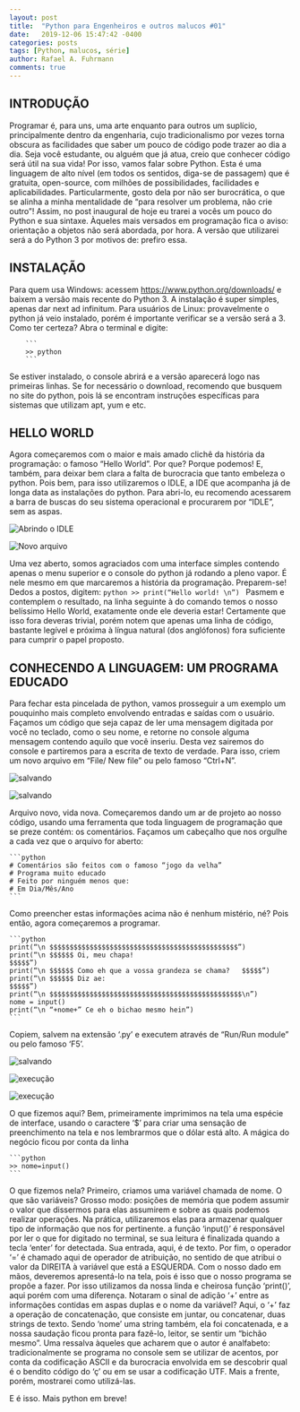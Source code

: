 ```yaml
---
layout: post
title:  "Python para Engenheiros e outros malucos #01"
date:   2019-12-06 15:47:42 -0400
categories: posts
tags: [Python, malucos, série]
author: Rafael A. Fuhrmann
comments: true
---
```


## INTRODUÇÃO

Programar é, para uns, uma arte enquanto para outros um suplício, principalmente dentro da engenharia, cujo tradicionalismo por vezes torna obscura as facilidades que saber um pouco de código pode trazer ao dia a dia. Seja você estudante, ou alguém que já atua, creio que conhecer código será útil na sua vida!
Por isso, vamos falar sobre Python. Esta é uma linguagem de alto nível (em todos os sentidos, diga-se de passagem) que é gratuita, open-source, com milhões de possibilidades, facilidades e aplicabilidades. Particularmente, gosto dela por não ser burocrática, o que se alinha a minha mentalidade de “para resolver um problema, não crie outro”!
Assim, no post inaugural de hoje eu trarei a vocês um pouco do Python e sua sintaxe. Àqueles mais versados em programação fica o aviso: orientação a objetos não será abordada, por hora. A versão que utilizarei será a do Python 3 por motivos de: prefiro essa.

## INSTALAÇÃO

Para quem usa Windows: acessem https://www.python.org/downloads/ e baixem a versão mais recente do Python 3. A instalação é super simples, apenas dar next ad infinitum.
Para usuários de Linux: provavelmente o python já veio instalado, porém é importante verificar se a versão será a 3. Como ter certeza? Abra o terminal e digite:

		```
		>> python
		```
Se estiver instalado, o console abrirá e a versão aparecerá logo nas primeiras linhas. Se for necessário o download, recomendo que busquem no site do python, pois lá se encontram instruções específicas para sistemas que utilizam apt, yum e etc.

## HELLO WORLD
    
Agora começaremos com o maior e mais amado clichê da história da programação: o famoso “Hello World”. Por que? Porque podemos! E, também, para deixar bem clara a falta de burocracia que tanto embeleza o python. Pois bem, para isso utilizaremos o IDLE, a IDE que acompanha já de longa data as instalações do python.
Para abri-lo, eu recomendo acessarem a barra de buscas do seu sistema operacional e procurarem por “IDLE”, sem as aspas.

![Abrindo o IDLE](/assets/serie-python-01/abrindo_idle.png)
	
![Novo arquivo](/assets/serie-python-01/idle_aberto.png)

Uma vez aberto, somos agraciados com uma interface simples contendo apenas o menu superior e o console do python já rodando a pleno vapor. É nele mesmo em que marcaremos a história da programação. Preparem-se! Dedos a postos, digitem:
		```python
		>> print(“Hello world! \n”)
		```
Pasmem e contemplem o resultado, na linha seguinte à do comando temos o nosso belíssimo Hello World, exatamente onde ele deveria estar! Certamente que isso fora deveras trivial, porém notem que apenas uma linha de código, bastante legível e próxima à língua natural (dos anglófonos) fora suficiente para cumprir o papel proposto.

## CONHECENDO A LINGUAGEM: UM PROGRAMA EDUCADO

Para fechar esta pincelada de python, vamos prosseguir a um exemplo um pouquinho mais completo envolvendo entradas e saídas com o usuário. Façamos um código que seja capaz de ler uma mensagem digitada por você no teclado, como o seu nome, e retorne no console alguma mensagem contendo aquilo que você inseriu.
Desta vez sairemos do console e partiremos para a escrita de texto de verdade. Para isso, criem um novo arquivo em “File/ New file” ou pelo famoso “Ctrl+N”.

![salvando](/assets/serie-python-01/idle_menu_new.png)
	
![salvando](/assets/serie-python-01/idle_new_file_open.png)

Arquivo novo, vida nova. Começaremos dando um ar de projeto ao nosso código, usando uma ferramenta que toda linguagem de programação que se preze contém: os comentários. Façamos um cabeçalho que nos orgulhe a cada vez que o arquivo for aberto:

	```python
	# Comentários são feitos com o famoso “jogo da velha”
	# Programa muito educado
	# Feito por ninguém menos que:
	# Em Dia/Mês/Ano
	```
Como preencher estas informações acima não é nenhum mistério, né? Pois então, agora começaremos a programar.
	
	```python
	print(“\n $$$$$$$$$$$$$$$$$$$$$$$$$$$$$$$$$$$$$$$$$$$$$$$”)
	print(“\n $$$$$$ Oi, meu chapa!                                              $$$$$”)
	print(“\n $$$$$$ Como eh que a vossa grandeza se chama?   $$$$$”)
	print(“\n $$$$$$ Diz ae:                                                             $$$$$”)
	print(“\n $$$$$$$$$$$$$$$$$$$$$$$$$$$$$$$$$$$$$$$$$$$$$$$$\n”)
	nome = input()
	print(“\n “+nome+” Ce eh o bichao mesmo hein”)
	```
	
Copiem, salvem na extensão ‘.py’ e executem através de “Run/Run module” ou pelo famoso ‘F5’. 
	
![salvando](/assets/serie-python-01/idle_salvando_arquivo.png)
	
![execução](/assets/serie-python-01/idle_run.png)
	
![execução](/assets/serie-python-01/idle_run.png)

O que fizemos aqui? Bem, primeiramente imprimimos na tela uma espécie de interface, usando o caractere ‘$’ para criar uma sensação de preenchimento na tela e nos lembrarmos que o dólar está alto. A mágica do negócio ficou por conta da linha
	
	```python
	>> nome=input()
	```

O que fizemos nela? Primeiro, criamos uma variável chamada de nome. O que são variáveis? Grosso modo: posições de memória que podem assumir o valor que dissermos para elas assumirem e sobre as quais podemos realizar operações. Na prática, utilizaremos elas para armazenar qualquer tipo de informação que nos for pertinente.
a função ‘input()’ é responsável por ler o que for digitado no terminal, se sua leitura é finalizada quando a tecla ‘enter’ for detectada. Sua entrada, aqui, é de texto. Por fim, o operador ‘=’ é chamado aqui de operador de atribuição, no sentido de que atribui o valor da DIREITA à variável que está a ESQUERDA.
Com o nosso dado em mãos, deveremos apresentá-lo na tela, pois é isso que o nosso programa se propõe a fazer. Por isso utilizamos da nossa linda e cheirosa função ‘print()’, aqui porém com uma diferença.
Notaram o sinal de adição ‘+’ entre as informações contidas em aspas duplas e o nome da variável? Aqui, o ‘+’ faz a operação de concatenação, que consiste em juntar, ou concatenar, duas strings de texto. Sendo ‘nome’ uma string também, ela foi concatenada, e a nossa saudação ficou pronta para fazê-lo, leitor, se sentir um “bichão mesmo”.
Uma ressalva àqueles que acharem que o autor é analfabeto: tradicionalmente se programa no console sem se utilizar de acentos, por conta da codificação ASCII e da burocracia envolvida em se descobrir qual é o bendito código do ‘ç’ ou em se usar a codificação UTF. Mais a frente, porém, mostrarei como utilizá-las.
    
E é isso. Mais python em breve!

